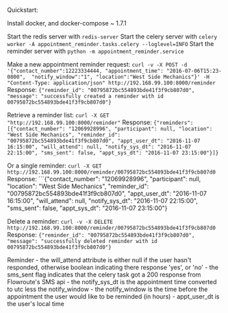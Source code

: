 Quickstart:

Install docker, and docker-compose ~ 1.7.1

Start the redis server with ```redis-server```
Start the celery server with ```celery worker -A appointment_reminder.tasks.celery --loglevel=INFO```
Start the reminder server with ```python -m appointment_reminder.service```

Make a new appointment reminder request:
    ```curl -v -X POST -d '{"contact_number":12223334444, "appointment_time": "2016-07-06T15:23-0800",  "notify_window":"1", "location":"West Side Mechanics"}' -H "Content-Type: application/json" http://192.168.99.100:8000/reminder```
    Response:
    ```{"reminder_id": "00795872bc554893bde41f3f9cb807d0", "message": "successfully created a reminder with id 00795872bc554893bde41f3f9cb807d0"}```

Retrieve a reminder list:
    ```curl -X GET "http://192.168.99.100:8000/reminder"```
    Response:
    ```{"reminders": [{"contact_number": "12069928996", "participant": null, "location": "West Side Mechanics", "reminder_id": "00795872bc554893bde41f3f9cb807d0", "appt_user_dt": "2016-11-07 16:15:00", "will_attend": null, "notify_sys_dt": "2016-11-07 22:15:00", "sms_sent": false, "appt_sys_dt": "2016-11-07 23:15:00"}]}```

Or a single reminder:
    ```curl -X GET http://192.168.99.100:8000/reminder/00795872bc554893bde41f3f9cb807d0```
    Response:
    ```{"contact_number": "12069928996", "participant": null, "location": "West Side Mechanics", "reminder_id": "00795872bc554893bde41f3f9cb807d0", "appt_user_dt": "2016-11-07 16:15:00", "will_attend": null, "notify_sys_dt": "2016-11-07 22:15:00", "sms_sent": false, "appt_sys_dt": "2016-11-07 23:15:00"}

Delete a reminder:
    ```curl -v -X DELETE http://192.168.99.100:8000/reminder/00795872bc554893bde41f3f9cb807d0```
    Response:
    ```{"reminder_id": "00795872bc554893bde41f3f9cb807d0", "message": "successfully deleted reminder with id 00795872bc554893bde41f3f9cb807d0"}```


Reminder
    - the will_attend attribute is either null if the user hasn't responded, otherwise boolean indicating there response 'yes', or 'no'
    - the sms_sent flag indicates that the celery task got a 200 response from Flowroute's SMS api
    - the notify_sys_dt is the appointment time converted to utc less the notify_window
    - the notify_window is the time before the appointment the user would like to be reminded (in hours)
    - appt_user_dt is the user's local time
